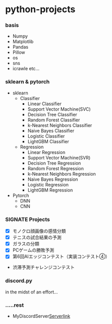 # **python-projects**
### basis
- Numpy
- Matplotlib
- Pandas 
- Pillow 
- os
- sns
- icrawle etc...
### sklearn & pytorch
- sklearn
  - Classifier
    - Linear Classifier
    - Support Vector Machine(SVC)
    - Decision Tree Classifier
    - Random Forest Classifier
    - k-Nearest Neighbors Classifier
    - Naive Bayes Classifier
    - Logistic Classifier
    - LightGBM Classifier
  - Regression
    - Linear Regression
    - Support Vector Machine(SVR)
    - Decision Tree Regression
    - Random Forest Regression
    - k-Nearest Neighbors Regression
    - Naive Bayes Regression
    - Logistic Regression
    - LightGBM Regression
- Pytorch
  - DNN
  - CNN
### SIGNATE Projects
- [x] モノクロ顔画像の感情分類
- [x] テニスの試合結果の予測
- [x] ガラスの分類
- [x] PCゲームの勝敗予測
- [x] 第6回AIエッジコンテスト（実装コンテスト④）
- 渋滞予測チャレンジコンテスト
### discord.py
in the midst of an effort...
### .....rest
- MyDiscordServer[Serverlink](https://discord.gg/SEDFAfppka)